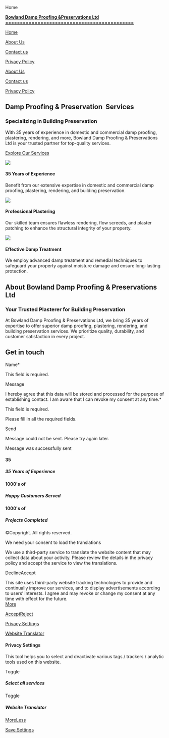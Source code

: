 Home

















 



[**Bowland Damp Proofing &Preservations Ltd**
============================================](/)

[Home](/)

[About Us](/about-us)

[Contact us](/contact-us)

[Privacy Policy](/privacy-policy)

[About Us](/about-us)

[Contact us](/contact-us)

[Privacy Policy](/privacy-policy)

Damp Proofing & Preservation  Services
--------------------------------------

### Specializing in Building Preservation

With 35 years of experience in domestic and commercial damp proofing, plastering, rendering, and more, Bowland Damp Proofing & Preservations Ltd is your trusted partner for top-quality services.

[Explore Our Services](#)

![](/wp-content/uploads/go-x/u/a5704bbb-3131-44a9-8868-f2e32b6f83ac/l0,t84,w2000,h1333/image.jpg)

#### 35 Years of Experience

Benefit from our extensive expertise in domestic and commercial damp proofing, plastering, rendering, and building preservation.

![](/wp-content/uploads/go-x/u/c65c12b1-d7ed-400c-b479-82b683867ea5/l0,t84,w2000,h1332/image.jpg)

#### Professional Plastering

Our skilled team ensures flawless rendering, flow screeds, and plaster patching to enhance the structural integrity of your property.

![](/wp-content/uploads/go-x/u/ec402e0f-e8af-4dc6-aa7e-10d44a523b7c/l0,t84,w2000,h1332/image.jpg)

#### Effective Damp Treatment

We employ advanced damp treatment and remedial techniques to safeguard your property against moisture damage and ensure long-lasting protection.

About Bowland Damp Proofing & Preservations Ltd
-----------------------------------------------

### Your Trusted Plasterer for Building Preservation

At Bowland Damp Proofing & Preservations Ltd, we bring 35 years of expertise to offer superior damp proofing, plastering, rendering, and building preservation services. We prioritize quality, durability, and customer satisfaction in every project.

Get in touch
------------

Name\*

This field is required.

Message

I hereby agree that this data will be stored and processed for the purpose of establishing contact. I am aware that I can revoke my consent at any time.\*

This field is required.

Please fill in all the required fields.

Send

Message could not be sent. Please try again later.

Message was successfully sent

#### 35

##### 35 Years of Experience

#### 1000's of

##### Happy Customers Served

#### 1000's of

##### Projects Completed

©Copyright. All rights reserved.

We need your consent to load the translations

We use a third-party service to translate the website content that may collect data about your activity. Please review the details in the privacy policy and accept the service to view the translations.

DeclineAccept

This site uses third-party website tracking technologies to provide and continually improve our services, and to
display advertisements according to users’ interests. I agree and may revoke or change my consent at any time
with effect for the future.   
[More](#)

[Accept](#)[Reject](#)

[Privacy Settings](#)

[Website Translator](#websiteTranslator)

#### Privacy Settings

This tool helps you to select and deactivate various tags / trackers / analytic tools used on this website.

Toggle

##### Select all services

Toggle

##### Website Translator

[MoreLess](#)

[Save Settings](#)